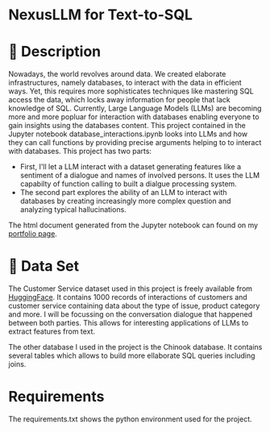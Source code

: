 # NexusLLM for Text-to-SQL

# :memo: Description

Nowadays, the world revolves around data. We created elaborate infrastructures, namely databases, to interact with the data in efficient ways. Yet, this requires more sophisticates techniques like mastering SQL access the data, which locks away information for people that lack knowledge of SQL. Currently, Large Language Models (LLMs) are becoming more and more popluar for interaction with databases enabling everyone to gain insights using the databases content. This project contained in the Jupyter notebook database_interactions.ipynb looks into LLMs and how they can call functions by providing precise arguments helping to to interact with databases. 
This project has two parts:
* First, I'll let a LLM interact with a dataset generating features like a sentiment of a dialogue and names of involved persons. It uses the LLM capabilty of function calling to built a dialgue processing system. 
* The second part explores the ability of an LLM to interact with databases by creating increasingly more complex question and analyzing typical hallucinations.

The html document generated from the Jupyter notebook can found on my [portfolio page](https://sebastianghafafian.github.io/Portfolio/NexusLLM.html).

# :open_file_folder: Data Set

The Customer Service dataset used in this project is freely available from [HuggingFace](https://huggingface.co/datasets/SantiagoPG/customer_service_chatbot). It contains 1000 records of interactions of customers and customer service containing data about the type of issue, product category and more. I will be focussing on the conversation dialogue that happened between both parties. This allows for interesting applications of LLMs to extract features from text.

The other database I used in the project is the Chinook database. It contains several tables which allows to build more ellaborate SQL queries including joins.

# Requirements

The requirements.txt shows the python environment used for the project.

